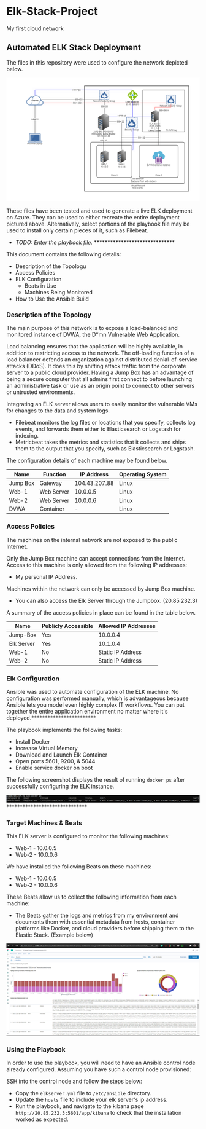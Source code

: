 # Elk-Stack-Project
My first cloud network
## Automated ELK Stack Deployment

The files in this repository were used to configure the network depicted below.



![alt text](https://github.com/wevertonribeiroferreira/Azure-Virtual-Lab/blob/main/Images/network_diagram.png)



These files have been tested and used to generate a live ELK deployment on Azure. They can be used to either recreate the entire deployment pictured above. Alternatively, select portions of the playbook file may be used to install only certain pieces of it, such as Filebeat.

  - _TODO: Enter the playbook file._ ******************************

This document contains the following details:
- Description of the Topologu
- Access Policies
- ELK Configuration
  - Beats in Use
  - Machines Being Monitored
- How to Use the Ansible Build


### Description of the Topology

The main purpose of this network is to expose a load-balanced and monitored instance of DVWA, the D*mn Vulnerable Web Application.

Load balancing ensures that the application will be highly available, in addition to restricting access to the network. The off-loading function of a load balancer defends an organization against distributed denial-of-service attacks (DDoS). It does this by shifting attack traffic from the corporate server to a public cloud provider. Having a Jump Box has an advantage of being a secure computer that all admins first connect to before launching an administrative task or use as an origin point to connect to other servers or untrusted environments.

Integrating an ELK server allows users to easily monitor the vulnerable VMs for changes to the data and system logs.
- Filebeat monitors the log files or locations that you specify, collects log events, and forwards them either to Elasticsearch or Logstash for indexing.
- Metricbeat takes the metrics and statistics that it collects and ships them to the output that you specify, such as Elasticsearch or Logstash.

The configuration details of each machine may be found below.

| Name     | Function    | IP Address   | Operating System |
|----------|-------------|--------------|------------------|
| Jump Box | Gateway     | 104.43.207.88| Linux            |
| Web-1    | Web Server  | 10.0.0.5     | Linux            |
| Web-2    | Web Server  | 10.0.0.6     | Linux            |
| DVWA     | Container   |      -       | Linux            |

### Access Policies

The machines on the internal network are not exposed to the public Internet. 

Only the Jump Box machine can accept connections from the Internet. Access to this machine is only allowed from the following IP addresses:

- My personal IP Address.

Machines within the network can only be accessed by Jump Box machine.
- You can also access the Elk Server through the Jumpbox. (20.85.232.3)

A summary of the access policies in place can be found in the table below.

| Name      | Publicly Accessible | Allowed IP Addresses |
|-----------|---------------------|----------------------|
| Jump-Box  |         Yes         |       10.0.0.4       |
| Elk Server|         Yes         |       10.1.0.4       |
| Web-1     |         No          |   Static IP Address  |
| Web-2     |         No          |   Static IP Address  |

### Elk Configuration

Ansible was used to automate configuration of the ELK machine. No configuration was performed manually, which is advantageous because Ansible lets you model even highly complex IT workflows. You can put together the entire application environment no matter where it's deployed.************************

The playbook implements the following tasks:
- Install Docker
- Increase Virtual Memory
- Download and Launch Elk Container
- Open ports 5601, 9200, & 5044
- Enable service docker on boot


The following screenshot displays the result of running `docker ps` after successfully configuring the ELK instance.

![Docker](https://github.com/wevertonribeiroferreira/Azure-Virtual-Lab/blob/main/Images/elk.PNG) ******************************

### Target Machines & Beats
This ELK server is configured to monitor the following machines:
- Web-1 - 10.0.0.5
- Web-2 - 10.0.0.6

We have installed the following Beats on these machines:
- Web-1 - 10.0.0.5
- Web-2 - 10.0.0.6

These Beats allow us to collect the following information from each machine:
- The Beats gather the logs and metrics from my environment and documents them with essential metadata from hosts, container platforms like Docker, and cloud providers before shipping them to the Elastic Stack. (Example below)

![Image of the Kibana interface](https://github.com/wevertonribeiroferreira/Azure-Virtual-Lab/blob/main/Images/kibana5.PNG)

### Using the Playbook
In order to use the playbook, you will need to have an Ansible control node already configured. Assuming you have such a control node provisioned: 


SSH into the control node and follow the steps below:

- Copy the `elkserver.yml` file to `/etc/ansible` directory.
- Update the `hosts` file to include your elk server's ip address.
- Run the playbook, and navigate to the kibana page `http://20.85.232.3:5601/app/kibana` to check that the installation worked as expected.
